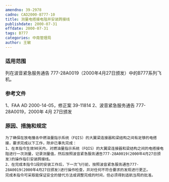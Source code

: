 ```yaml
---
amendno: 39-2978
cadno: CAD2000-B777-10
title: 测量电搭接电阻并安装跨接线
publishdate: 2000-07-31
effdate: 2000-07-31
tags: B777
categories: 中南管理局
author: 王敏
---
```


### 适用范围 
列在波音紧急服务通告 777-28A0019（2000年4月27日颁发）中的B777系列飞机。

### 参考文件
1、FAA AD 2000-14-05，修正案 39-11814 
2、波音紧急服务通告 777-28A0019，2000年 4月 27日颁发

### 原因、措施和规定 
    为了确保在放电撞击中燃油量指示系统（FQIS）的大翼梁连接器和梁结构之间有足够的电搭接，要求完成以下工作，除非已事先完成：
    1、在本指令生效90天内，对燃油量指示系统（FQIS）的大翼梁连接器和梁结构之间的电搭接电阻进行一次测量，记录测量值，然后按照波音紧急服务通告777-28A0019(2000年4月27日颁发)的操作指引安装跨接线。 
    2、在完成本指令1段的安装工作后，下一次飞行前，按照波音紧急服务通告777-28A0019(2000年4月27日颁发)进行操作检查，并对任何不符合要求的发现进行更正。 
    完成本指令可采取能保证安全的替代方法或调整完成的时间，但必须得到适航当局的批准。
  
